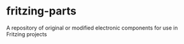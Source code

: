 # fritzing-parts
A repository of original or modified electronic components for use in Fritzing projects
